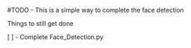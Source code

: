 #TODO  - This is a simple way to complete the face detection

<p> Things to still get done </p>


[ ] - Complete Face_Detection.py 

